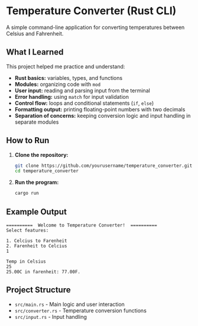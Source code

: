 # Temperature Converter (Rust CLI)

A simple command-line application for converting temperatures between Celsius and Fahrenheit.

## What I Learned

This project helped me practice and understand:

- **Rust basics:** variables, types, and functions
- **Modules:** organizing code with `mod`
- **User input:** reading and parsing input from the terminal
- **Error handling:** using `match` for input validation
- **Control flow:** loops and conditional statements (`if`, `else`)
- **Formatting output:** printing floating-point numbers with two decimals
- **Separation of concerns:** keeping conversion logic and input handling in separate modules

## How to Run

1. **Clone the repository:**
   ```sh
   git clone https://github.com/yourusername/temperature_converter.git
   cd temperature_converter
   ```

2. **Run the program:**
   ```sh
   cargo run
   ```

## Example Output

```
==========  Welcome to Temperature Converter!  ==========
Select features:

1. Celcius to Farenheit
2. Farenheit to Celcius
1

Temp in Celsius
25
25.00C in farenheit: 77.00F.
```

## Project Structure

- `src/main.rs` - Main logic and user interaction
- `src/converter.rs` - Temperature conversion functions
- `src/input.rs` - Input handling

##
